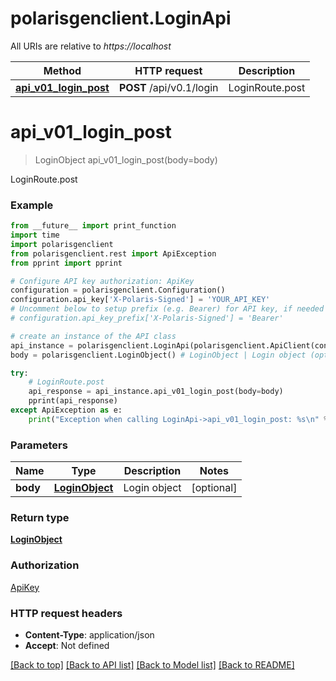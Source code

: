 # polarisgenclient.LoginApi

All URIs are relative to *https://localhost*

Method | HTTP request | Description
------------- | ------------- | -------------
[**api_v01_login_post**](LoginApi.md#api_v01_login_post) | **POST** /api/v0.1/login | LoginRoute.post


# **api_v01_login_post**
> LoginObject api_v01_login_post(body=body)

LoginRoute.post

### Example
```python
from __future__ import print_function
import time
import polarisgenclient
from polarisgenclient.rest import ApiException
from pprint import pprint

# Configure API key authorization: ApiKey
configuration = polarisgenclient.Configuration()
configuration.api_key['X-Polaris-Signed'] = 'YOUR_API_KEY'
# Uncomment below to setup prefix (e.g. Bearer) for API key, if needed
# configuration.api_key_prefix['X-Polaris-Signed'] = 'Bearer'

# create an instance of the API class
api_instance = polarisgenclient.LoginApi(polarisgenclient.ApiClient(configuration))
body = polarisgenclient.LoginObject() # LoginObject | Login object (optional)

try:
    # LoginRoute.post
    api_response = api_instance.api_v01_login_post(body=body)
    pprint(api_response)
except ApiException as e:
    print("Exception when calling LoginApi->api_v01_login_post: %s\n" % e)
```

### Parameters

Name | Type | Description  | Notes
------------- | ------------- | ------------- | -------------
 **body** | [**LoginObject**](LoginObject.md)| Login object | [optional] 

### Return type

[**LoginObject**](LoginObject.md)

### Authorization

[ApiKey](../README.md#ApiKey)

### HTTP request headers

 - **Content-Type**: application/json
 - **Accept**: Not defined

[[Back to top]](#) [[Back to API list]](../README.md#documentation-for-api-endpoints) [[Back to Model list]](../README.md#documentation-for-models) [[Back to README]](../README.md)

